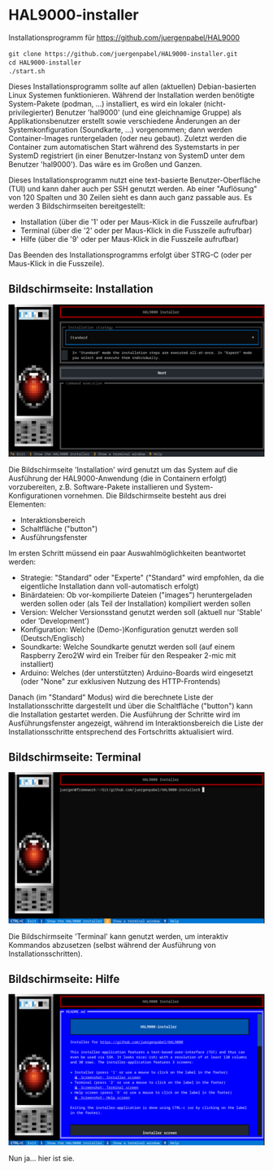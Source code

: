 # HAL9000-installer
Installationsprogramm für https://github.com/juergenpabel/HAL9000

`git clone https://github.com/juergenpabel/HAL9000-installer.git`  
`cd HAL9000-installer`  
`./start.sh`  

Dieses Installationsprogramm sollte auf allen (aktuellen) Debian-basierten Linux Systemen funktionieren.
Während der Installation werden benötigte System-Pakete (podman, ...) installiert, es wird ein lokaler
(nicht-privilegierter) Benutzer 'hal9000' (und eine gleichnamige Gruppe) als Applikationsbenutzer
erstellt sowie verschiedene Änderungen an der Systemkonfiguration (Soundkarte, ...) vorgenommen; dann
werden Container-Images runtergeladen (oder neu gebaut). Zuletzt werden die Container zum automatischen
Start während des Systemstarts in per SystemD registriert (in einer Benutzer-Instanz von SystemD unter
dem Benutzer 'hal9000'). Das wäre es im Großen und Ganzen.

Dieses Installationsprogramm nutzt eine text-basierte Benutzer-Oberfläche (TUI) und kann daher auch per
SSH genutzt werden. Ab einer "Auflösung" von 120 Spalten und 30 Zeilen sieht es dann auch ganz passable
aus. Es werden 3 Bildschirmseiten bereitgestellt:
- Installation (über die '1' oder per Maus-Klick in die Fusszeile aufrufbar)
- Terminal (über die '2' oder per Maus-Klick in die Fusszeile aufrufbar)
- Hilfe (über die '9' oder per Maus-Klick in die Fusszeile aufrufbar)

Das Beenden des Installationsprogramms erfolgt über STRG-C (oder per Maus-Klick in die Fusszeile).

## Bildschirmseite: Installation
![Screenshot: Installer screen](resources/images/screen_installer.png)

Die Bildschirmseite 'Installation' wird genutzt um das System auf die Ausführung der HAL9000-Anwendung
(die in Containern erfolgt) vorzubereiten, z.B. Software-Pakete installieren und System-Konfigurationen
vornehmen. Die Bildschirmseite besteht aus drei Elementen:
- Interaktionsbereich
- Schaltfläche ("button")
- Ausführungsfenster

Im ersten Schritt müssend ein paar Auswahlmöglichkeiten beantwortet werden:
- Strategie: "Standard" oder "Experte" ("Standard" wird empfohlen, da die eigentliche Installation dann
voll-automatisch erfolgt)
- Binärdateien: Ob vor-kompilierte Dateien ("images") heruntergeladen werden sollen oder (als Teil der
Installation) kompiliert werden sollen
- Version: Welcher Versionsstand genutzt werden soll (aktuell nur 'Stable' oder 'Development')
- Konfiguration: Welche (Demo-)Konfiguration genutzt werden soll (Deutsch/Englisch)
- Soundkarte: Welche Soundkarte genutzt werden soll (auf einem Raspberry Zero2W wird ein Treiber für den
Respeaker 2-mic mit installiert)
- Arduino: Welches (der unterstützten) Arduino-Boards wird eingesetzt (oder "None" zur exklusiven Nutzung
des HTTP-Frontends)

Danach (im "Standard" Modus) wird die berechnete Liste der Installationsschritte dargestellt und über die
Schaltfläche ("button") kann die Installation gestartet werden. Die Ausführung der Schritte wird im
Ausführungsfenster angezeigt, während im Interaktionsbereich die Liste der Installationsschritte entsprechend
des Fortschritts aktualisiert wird.

## Bildschirmseite: Terminal
![Screenshot: Terminal screen](resources/images/screen_terminal.png)

Die Bildschirmseite 'Terminal' kann genutzt werden, um interaktiv Kommandos abzusetzen (selbst während der
Ausführung von Installationsschritten).

## Bildschirmseite: Hilfe
![Screenshot: Help screen](resources/images/screen_help.png)

Nun ja... hier ist sie.

